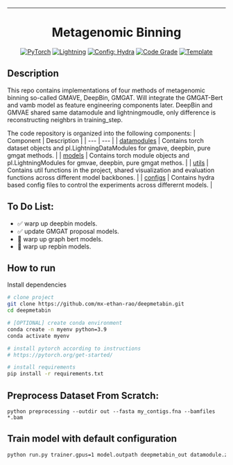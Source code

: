 
---

<div align="center">

# Metagenomic Binning

<a href="https://pytorch.org/get-started/locally/"><img alt="PyTorch" src="https://img.shields.io/badge/PyTorch-ee4c2c?logo=pytorch&logoColor=white"></a>
<a href="https://pytorchlightning.ai/"><img alt="Lightning" src="https://img.shields.io/badge/-Lightning-792ee5?logo=pytorchlightning&logoColor=white"></a>
<a href="https://hydra.cc/"><img alt="Config: Hydra" src="https://img.shields.io/badge/Config-Hydra-89b8cd"></a>
<a href="https://app.codiga.io/"><img alt="Code Grade" src="https://api.codiga.io/project/33753/status/svg"></a>
<a href="https://github.com/ashleve/lightning-hydra-template"><img alt="Template" src="https://img.shields.io/badge/-Lightning--Hydra--Template-017F2F?style=flat&logo=github&labelColor=gray"></a><br>
</div>

## Description

This repo contains implementations of four methods of metagenomic binning so-called GMAVE, DeepBin, GMGAT. Will integrate the GMGAT-Bert and vamb model as feature engineering components later. DeepBin and GMVAE shared same datamodule and lightningmoudle, only difference is reconstructing neighbrs in training_step.

The code repository is organized into the following components:
| Component | Description |
| --- | --- |
| [datamodules](https://github.com/eddiecong/Test-binning/tree/main/src/datamodules) | Contains torch dataset objects and pl.LightningDataModules for gmave, deepbin, pure gmgat methods. |
| [models](https://github.com/eddiecong/Test-binning/tree/main/src/models) | Contains torch module objects and pl.LightningModules for gmvae, deepbin, pure gmgat methos. |
| [utils](https://github.com/eddiecong/Test-binning/tree/main/src/utils) | Contains util functions in the project, shared visualization and evaluation functions across different model backbones. |
| [configs](https://github.com/eddiecong/Test-binning/tree/main/configs) | Contains hydra based config files to control the experiments across differernt models. |


## To Do List:
- :white_check_mark: warp up deepbin models.
- :white_check_mark: update GMGAT proposal models.
- :black_square_button: warp up graph bert models.
- :black_square_button: warp up repbin models.

## How to run

Install dependencies

```bash
# clone project
git clone https://github.com/mx-ethan-rao/deepmetabin.git
cd deepmetabin

# [OPTIONAL] create conda environment
conda create -n myenv python=3.9
conda activate myenv

# install pytorch according to instructions
# https://pytorch.org/get-started/

# install requirements
pip install -r requirements.txt
```

## Preprocess Dataset From Scratch:
```
python preprocessing --outdir out --fasta my_contigs.fna --bamfiles *.bam
```

## Train model with default configuration

```bash
python run.py trainer.gpus=1 model.outpath deepmetabin_out datamodule.zarr_dataset_path





